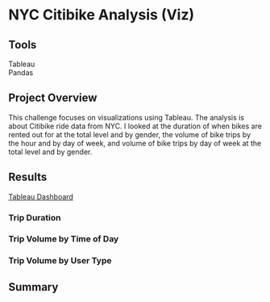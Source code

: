 # NYC Citibike Analysis (Viz)

## Tools
Tableau <br>
Pandas <br> 

## Project Overview
This challenge focuses on visualizations using Tableau. The analysis is about Citibike ride data from NYC. I looked at the duration of when bikes are rented out for at the total level and by gender, the volume of bike trips by the hour and by day of week, and volume of bike trips by day of week at the total level and by gender.
<br>

## Results
[Tableau Dashboard](https://public.tableau.com/app/profile/jinnabelle.garce/viz/NYCCitibikeAnalysisVizChallenge/NYCCitibikeAnalysis?publish=yes)

### Trip Duration

### Trip Volume by Time of Day


### Trip Volume by User Type




## Summary
